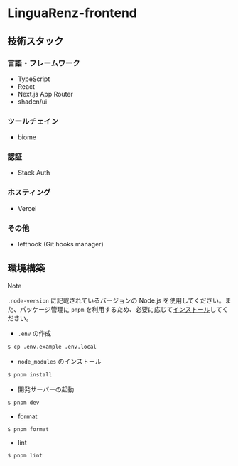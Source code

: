# LinguaRenz-frontend

## 技術スタック

### 言語・フレームワーク
- TypeScript
- React
- Next.js App Router
- shadcn/ui

### ツールチェイン
- biome

### 認証
- Stack Auth

### ホスティング
- Vercel

### その他
- lefthook (Git hooks manager)

## 環境構築

> [!NOTE]
> `.node-version` に記載されているバージョンの Node.js を使用してください。また、パッケージ管理に `pnpm` を利用するため、必要に応じて[インストール](https://pnpm.io/installation#using-npm)してください。

- `.env` の作成
```sh
$ cp .env.example .env.local
```

- `node_modules` のインストール
```sh
$ pnpm install
```

- 開発サーバーの起動
```sh
$ pnpm dev
```

- format
```sh
$ pnpm format
```

- lint
```sh
$ pnpm lint
```
